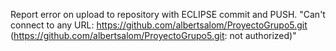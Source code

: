 Report error on upload to repository with ECLIPSE commit and PUSH.
"Can't connect to any URL: https://github.com/albertsalom/ProyectoGrupo5.git (https://github.com/albertsalom/ProyectoGrupo5.git: not authorized)"
